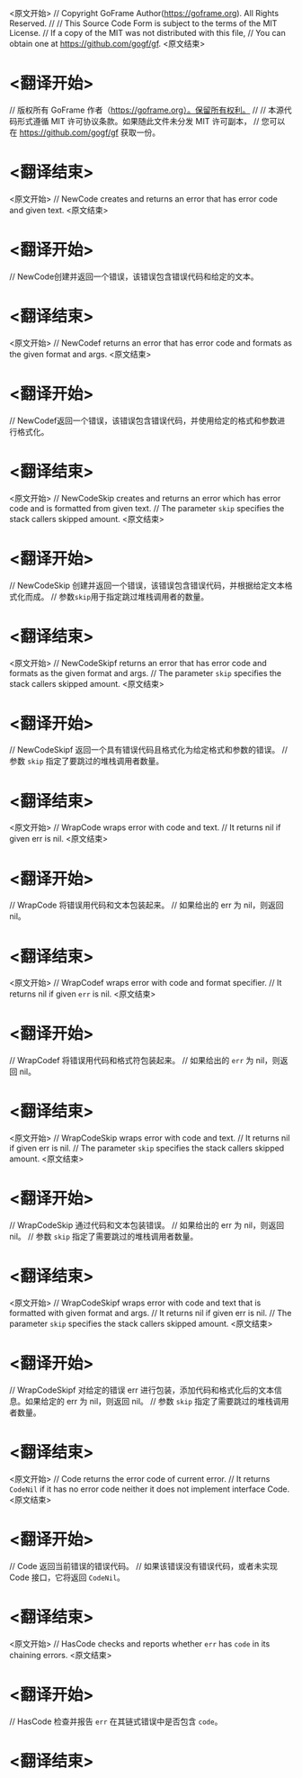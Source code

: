 
<原文开始>
// Copyright GoFrame Author(https://goframe.org). All Rights Reserved.
//
// This Source Code Form is subject to the terms of the MIT License.
// If a copy of the MIT was not distributed with this file,
// You can obtain one at https://github.com/gogf/gf.
<原文结束>

# <翻译开始>
// 版权所有 GoFrame 作者（https://goframe.org）。保留所有权利。
//
// 本源代码形式遵循 MIT 许可协议条款。如果随此文件未分发 MIT 许可副本，
// 您可以在 https://github.com/gogf/gf 获取一份。
# <翻译结束>


<原文开始>
// NewCode creates and returns an error that has error code and given text.
<原文结束>

# <翻译开始>
// NewCode创建并返回一个错误，该错误包含错误代码和给定的文本。
# <翻译结束>


<原文开始>
// NewCodef returns an error that has error code and formats as the given format and args.
<原文结束>

# <翻译开始>
// NewCodef返回一个错误，该错误包含错误代码，并使用给定的格式和参数进行格式化。
# <翻译结束>


<原文开始>
// NewCodeSkip creates and returns an error which has error code and is formatted from given text.
// The parameter `skip` specifies the stack callers skipped amount.
<原文结束>

# <翻译开始>
// NewCodeSkip 创建并返回一个错误，该错误包含错误代码，并根据给定文本格式化而成。
// 参数`skip`用于指定跳过堆栈调用者的数量。
# <翻译结束>


<原文开始>
// NewCodeSkipf returns an error that has error code and formats as the given format and args.
// The parameter `skip` specifies the stack callers skipped amount.
<原文结束>

# <翻译开始>
// NewCodeSkipf 返回一个具有错误代码且格式化为给定格式和参数的错误。
// 参数 `skip` 指定了要跳过的堆栈调用者数量。
# <翻译结束>


<原文开始>
// WrapCode wraps error with code and text.
// It returns nil if given err is nil.
<原文结束>

# <翻译开始>
// WrapCode 将错误用代码和文本包装起来。
// 如果给出的 err 为 nil，则返回 nil。
# <翻译结束>


<原文开始>
// WrapCodef wraps error with code and format specifier.
// It returns nil if given `err` is nil.
<原文结束>

# <翻译开始>
// WrapCodef 将错误用代码和格式符包装起来。
// 如果给出的 `err` 为 nil，则返回 nil。
# <翻译结束>


<原文开始>
// WrapCodeSkip wraps error with code and text.
// It returns nil if given err is nil.
// The parameter `skip` specifies the stack callers skipped amount.
<原文结束>

# <翻译开始>
// WrapCodeSkip 通过代码和文本包装错误。
// 如果给出的 err 为 nil，则返回 nil。
// 参数 `skip` 指定了需要跳过的堆栈调用者数量。
# <翻译结束>


<原文开始>
// WrapCodeSkipf wraps error with code and text that is formatted with given format and args.
// It returns nil if given err is nil.
// The parameter `skip` specifies the stack callers skipped amount.
<原文结束>

# <翻译开始>
// WrapCodeSkipf 对给定的错误 err 进行包装，添加代码和格式化后的文本信息。如果给定的 err 为 nil，则返回 nil。
// 参数 `skip` 指定了需要跳过的堆栈调用者数量。
# <翻译结束>


<原文开始>
// Code returns the error code of current error.
// It returns `CodeNil` if it has no error code neither it does not implement interface Code.
<原文结束>

# <翻译开始>
// Code 返回当前错误的错误代码。
// 如果该错误没有错误代码，或者未实现 Code 接口，它将返回 `CodeNil`。
# <翻译结束>


<原文开始>
// HasCode checks and reports whether `err` has `code` in its chaining errors.
<原文结束>

# <翻译开始>
// HasCode 检查并报告 `err` 在其链式错误中是否包含 `code`。
# <翻译结束>

